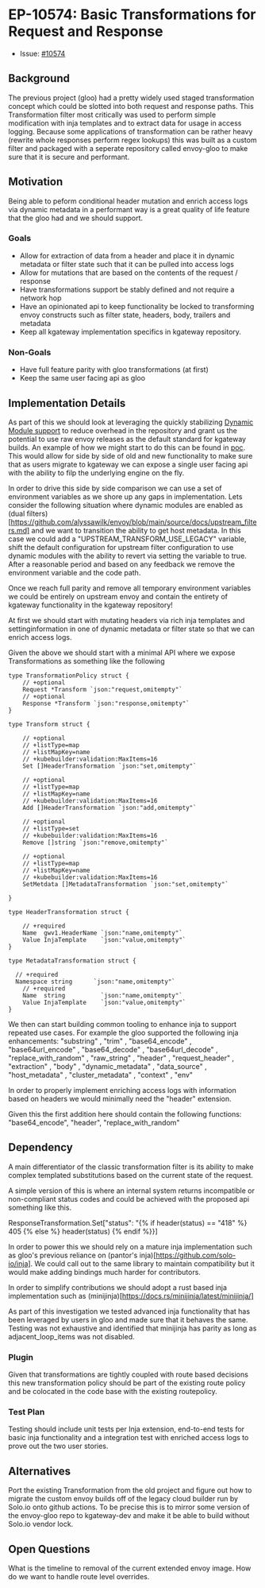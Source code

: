 <!--
**Note:** When your Enhancement Proposal (EP) is complete, all of these comment blocks should be removed.

This template is inspired by the Kubernetes Enhancement Proposal (KEP) template: https://github.com/kubernetes/enhancements/blob/master/keps/sig-architecture/0000-kep-process/README.md

To get started with this template:

- [ ] **Create an issue in kgateway-dev/kgateway**
- [ ] **Make a copy of this template.**
  `EP-[ID]: [Feature/Enhancement Name]`, where `ID` is the issue number (with no
  leading-zero padding) assigned to your enhancement above.
- [ ] **Fill out this file as best you can.**
  At minimum, you should fill in the "Summary" and "Motivation" sections.
- [ ] **Create a PR for this EP.**
  Assign it to maintainers with relevant context.
- [ ] **Merge early and iterate.**
  Avoid getting hung up on specific details and instead aim to get the goals of
  the EP clarified and merged quickly. The best way to do this is to just
  start with the high-level sections and fill out details incrementally in
  subsequent PRs.

Just because a EP is merged does not mean it is complete or approved. Any EP
marked as `provisional` is a working document and subject to change. You can
denote sections that are under active debate as follows:

```
<<[UNRESOLVED optional short context or usernames ]>>
Stuff that is being argued.
<<[/UNRESOLVED]>>
```

When editing EPS, aim for tightly-scoped, single-topic PRs to keep discussions
focused. If you disagree with what is already in a document, open a new PR
with suggested changes.

One EP corresponds to one "feature" or "enhancement" for its whole lifecycle. Once a feature has become
"implemented", major changes should get new EPs.
-->
# EP-10574: Basic Transformations for Request and Response 


* Issue: [#10574](https://github.com/kgateway-dev/kgateway/issues/10574)

## Background 
The previous project (gloo) had a pretty widely used staged transformation concept which could be slotted into both request and response paths. This Transformation filter most critically was used to perform simple modification with inja templates and to extract data for usage in access logging. Because some applications of transformation can be rather heavy (rewrite whole responses perform regex lookups) this was built as a custom filter and packaged with a seperate repository called envoy-gloo to make sure that it is secure and performant. 



## Motivation
Being able to peform conditional header mutation and enrich access logs via dynamic metadata in a performant way is a great quality of life feature that the gloo had and we should support.


### Goals
* Allow for extraction of data from a header and place it in dynamic metadata or filter state such that it can be pulled into access logs
* Allow for mutations that are based on the contents of the request / response 
* Have transformations support be stably defined and not require a network hop
* Have an opinionated api to keep functionality be locked to transforming envoy constructs such as filter state, headers, body, trailers and metadata
* Keep all kgateway implementation specifics in kgateway repository.


### Non-Goals 
* Have full feature parity with gloo transformations (at first)
* Keep the same user facing api as gloo

## Implementation Details
As part of this we should look at leveraging the quickly stabilizing [Dynamic Module support](https://www.envoyproxy.io/docs/envoy/latest/intro/arch_overview/advanced/dynamic_modules) to reduce overhead in the repository and grant us the potential to use raw envoy releases as the default standard for kgateway builds. 
An example of how we might start to do this can be found in [poc](https://github.com/kgateway-dev/kgateway/pull/10677). This would allow for side by side of old and new functionality to make sure that as users migrate to kgateway we can expose a single user facing api with the ability to filp the underlying engine on the fly.

In order to drive this side by side comparison we can use a set of environment variables as we shore up any gaps in implementation.
Lets consider the following situation where dynamic modules are enabled as (dual filters)[https://github.com/alyssawilk/envoy/blob/main/source/docs/upstream_filters.md] and we want to transition the ability to get host metadata. In this case we could add a "UPSTREAM_TRANSFORM_USE_LEGACY" variable, shift the default configuration for upstream filter configuration to use dynamic modules with the ability to revert via setting the variable to true. After a reasonable period and based on any feedback we remove the environment variable and the code path. 

Once we reach full parity and remove all temporary environment variables we could be entirely on upstream envoy and contain the entirety of kgateway functionality in the kgateway repository!

At first we should start with mutating headers via rich inja templates and settinginformation in one of dynamic metadata or filter state so that we can enrich access logs.

Given the above we should start with a minimal API where we expose Transformations as something like the following

```
type TransformationPolicy struct {
	// +optional
	Request *Transform `json:"request,omitempty"`
	// +optional
	Response *Transform `json:"response,omitempty"`
}

type Transform struct {

	// +optional
	// +listType=map
	// +listMapKey=name
	// +kubebuilder:validation:MaxItems=16
	Set []HeaderTransformation `json:"set,omitempty"`

	// +optional
	// +listType=map
	// +listMapKey=name
	// +kubebuilder:validation:MaxItems=16
	Add []HeaderTransformation `json:"add,omitempty"`

	// +optional
	// +listType=set
	// +kubebuilder:validation:MaxItems=16
	Remove []string `json:"remove,omitempty"`

	// +optional
	// +listType=map
	// +listMapKey=name
	// +kubebuilder:validation:MaxItems=16
	SetMetdata []MetadataTransformation `json:"set,omitempty"`

}

type HeaderTransformation struct {

	// +required
	Name  gwv1.HeaderName `json:"name,omitempty"`
	Value InjaTemplate    `json:"value,omitempty"`
}

type MetadataTransformation struct {

  // +required
  Namespace string      `json:"name,omitempty"`
	// +required
	Name  string          `json:"name,omitempty"`
	Value InjaTemplate    `json:"value,omitempty"`
}

```

We then can start building common tooling to enhance inja to support repeated use cases.
For example the gloo supported the following inja enhancements:
 "substring" , "trim" , "base64_encode" , "base64url_encode" , "base64_decode" , "base64url_decode" , "replace_with_random" , "raw_string" , "header" , "request_header" , "extraction" , "body" , "dynamic_metadata" , "data_source" , "host_metadata" , "cluster_metadata" , "context" , "env"

In order to properly implement enriching access logs with information based on headers we would minimally need the "header" extension.

Given this the first addition here should contain the following functions:
"base64_encode", "header", "replace_with_random"

## Dependency
A main differentiator of the classic transformation filter is its ability to make complex templated substitutions based on the current state of the request.

A simple version of this is where an internal system returns incompatible or non-compliant status codes and could be achieved with the proposed api something like this.

ResponseTransformation.Set["status": "{% if header(status) == \"418\" %} 405 {% else %} header(status)  {% endif %}}]

In order to power this we should rely on a mature inja implementation such as gloo's previous reliance on (pantor's inja)[https://github.com/solo-io/inja].
We could call out to the same library to maintain compatibility but it would make adding bindings much harder for contributors.

In order to simplify contributions we should adopt a rust based inja implementation such as (minijinja)[https://docs.rs/minijinja/latest/minijinja/]

As part of this investigation we tested advanced inja functionality that has been leveraged by users in gloo and made sure that it behaves the same. Testing was not exhaustive and identified that minijinja has parity as long as adjacent_loop_items was not disabled.


### Plugin
Given that transformations are tightly coupled with route based decisions this new transformation policy should be part of the existing route policy and be colocated in the code base with the existing routepolicy.


### Test Plan 
Testing should include unit tests per Inja extension, end-to-end tests for basic inja functionality and a integration test with enriched access logs to prove out the two user stories.


## Alternatives
Port the existing Transformation from the old project and figure out how to migrate the custom envoy builds off of the legacy cloud builder run by Solo.io onto github actions.
To be precise this is to mirror some version of the envoy-gloo repo to kgateway-dev and make it be able to build without Solo.io vendor lock.



## Open Questions
What is the timeline to removal of the current extended envoy image.
How do we want to handle route level overrides. 


